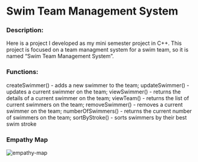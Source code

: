# Swim Team Management System

### Description:
Here is a project I developed as my mini semester project in C++. This project is focused on a team managment system for a swim team, so it is named “Swim Team Management System”.

### Functions:
createSwimmer() - adds a new swimmer to the team;
updateSwimmer() - updates a current swimmer on the team;
viewSwimmer() - returns the details of a current swimmer on the team;
viewTeam() - returns the list of current swimmers on the team;
removeSwimmer() - removes a current swimmer on the team;
numberOfSwimmers() - returns the current number of swimmers on the team;
sortByStroke() - sorts swimmers by their best swim stroke

### Empathy Map
![empathy-map](https://user-images.githubusercontent.com/89710624/137664673-3f111dd2-ef6a-4caf-ab1c-ca64eb530c35.png)


